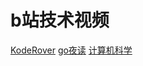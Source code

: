 # b站技术视频

[KodeRover](https://space.bilibili.com/502473428)
[go夜读](https://space.bilibili.com/326749661)
[计算机科学](https://www.bilibili.com/video/BV1EW411u7th)
